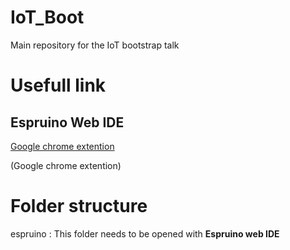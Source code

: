 # IoT_Boot
Main repository for the IoT bootstrap talk

# Usefull link
## Espruino Web IDE
[Google chrome extention](https://chrome.google.com/webstore/detail/espruino-web-ide/bleoifhkdalbjfbobjackfdifdneehpo)

(Google chrome extention)
# Folder structure
espruino : This folder needs to be opened with **Espruino web IDE**
